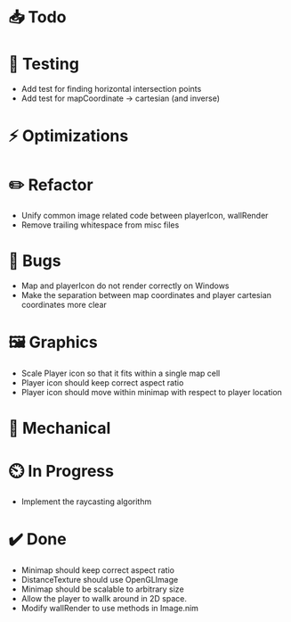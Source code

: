 # 📥 Todo

# 🔬 Testing
* Add test for finding horizontal intersection points
* Add test for mapCoordinate -> cartesian  (and inverse)

# ⚡  Optimizations

# ✏️  Refactor
* Unify common image related code between playerIcon, wallRender
* Remove trailing whitespace from misc files

# 🐞 Bugs
* Map and playerIcon do not render correctly on Windows
* Make the separation between map coordinates and player cartesian coordinates more clear

# 🖼️  Graphics
* Scale Player icon so that it fits within a single map cell
* Player icon should keep correct aspect ratio
* Player icon should move within minimap with respect to player location

# 🔧 Mechanical

# ⏲️  In Progress
* Implement the raycasting algorithm

# ✔️  Done
* Minimap should keep correct aspect ratio
* DistanceTexture should use OpenGLImage
* Minimap should be scalable to arbitrary size
* Allow the player to wallk around in 2D space.
* Modify wallRender to use methods in Image.nim